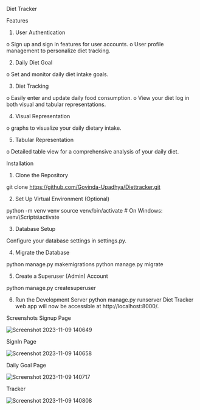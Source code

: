 Diet Tracker

Features

1.	User Authentication
   
o	Sign up and sign in features for user accounts.
o	User profile management to personalize diet tracking.

2.	Daily Diet Goal
   
o	Set and monitor daily diet intake goals.

3.	Diet Tracking
   
o	Easily enter and update daily food consumption.
o	View your diet log in both visual and tabular representations.

4.	Visual Representation
   
o	graphs to visualize your daily dietary intake.

5.	Tabular Representation
   
o	Detailed table view for a comprehensive analysis of your daily diet. 

Installation

1.	Clone the Repository
   
git clone https://github.com/Govinda-Upadhya/Diettracker.git

2.	Set Up Virtual Environment (Optional)
   
python -m venv venv
source venv/bin/activate  # On Windows: venv\Scripts\activate

3.	Database Setup
   
Configure your database settings in settings.py.

4.	Migrate the Database
   
python manage.py makemigrations
python manage.py migrate

5.	Create a Superuser (Admin) Account
   
python manage.py createsuperuser

6.	Run the Development Server
python manage.py runserver
Diet Tracker web app will now be accessible at http://localhost:8000/.


Screenshots
Signup Page





![Screenshot 2023-11-09 140649](https://github.com/Govinda-Upadhya/Diettracker/assets/143345467/2ca517c4-be91-4edd-961e-5a803fa7acd3)



SignIn Page





![Screenshot 2023-11-09 140658](https://github.com/Govinda-Upadhya/Diettracker/assets/143345467/668a5f9b-2e7a-4be8-a819-48ce6224732d)



Daily Goal Page




![Screenshot 2023-11-09 140717](https://github.com/Govinda-Upadhya/Diettracker/assets/143345467/26fe3355-704f-4c60-bd23-ca54ecf55e0b)




Tracker

![Screenshot 2023-11-09 140808](https://github.com/Govinda-Upadhya/Diettracker/assets/143345467/2cea9dbf-2764-4e33-9ca7-54d195e60080)


